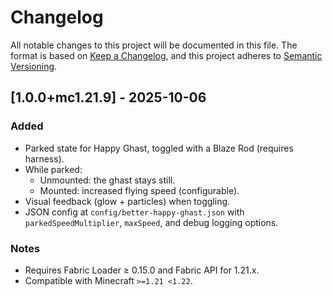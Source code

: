 # Changelog
All notable changes to this project will be documented in this file.
The format is based on [Keep a Changelog](https://keepachangelog.com/en/1.1.0/), and this project adheres to [Semantic Versioning](https://semver.org/spec/v2.0.0.html).

## [1.0.0+mc1.21.9] - 2025-10-06
### Added
- Parked state for Happy Ghast, toggled with a Blaze Rod (requires harness).
- While parked:
  - Unmounted: the ghast stays still.
  - Mounted: increased flying speed (configurable).
- Visual feedback (glow + particles) when toggling.
- JSON config at `config/better-happy-ghast.json` with `parkedSpeedMultiplier`, `maxSpeed`, and debug logging options.

### Notes
- Requires Fabric Loader ≥ 0.15.0 and Fabric API for 1.21.x.
- Compatible with Minecraft `>=1.21 <1.22`.
